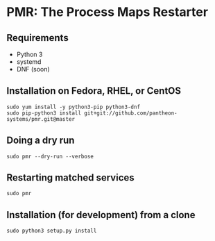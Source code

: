 PMR: The Process Maps Restarter
===

Requirements
---

 * Python 3
 * systemd
 * DNF (soon)

Installation on Fedora, RHEL, or CentOS
---

    sudo yum install -y python3-pip python3-dnf
    sudo pip-python3 install git+git://github.com/pantheon-systems/pmr.git@master

Doing a dry run
---

    sudo pmr --dry-run --verbose

Restarting matched services
---

    sudo pmr

Installation (for development) from a clone
---

    sudo python3 setup.py install

